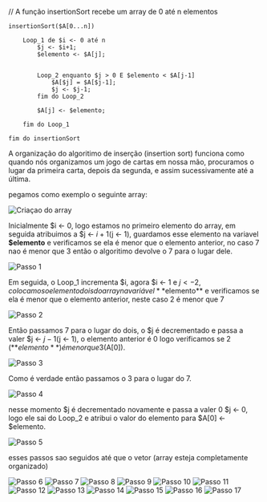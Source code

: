 // A função insertionSort recebe um array de 0 até n elementos
```
insertionSort($A[0...n]) 

    Loop_1 de $i <- 0 até n
        $j <- $i+1;
        $elemento <- $A[j];
        

        Loop_2 enquanto $j > 0 E $elemento < $A[j-1]
            $A[$j] = $A[$j-1];
            $j <- $j-1;
        fim do Loop_2

        $A[j] <- $elemento;
    
    fim do Loop_1

fim do insertionSort
```

A organização do algoritimo de inserção (insertion sort) funciona como quando nós organizamos um jogo de cartas em nossa mão, procuramos o lugar da primeira carta, depois da segunda, e assim sucessivamente até a última.

pegamos como exemplo o seguinte array:

![Criaçao do array](img/insert0.png)

Inicialmente $i <- 0, logo estamos no primeiro elemento do array, em seguida atribuimos a $j <- $i + 1 ($j <- 1), guardamos esse elemento na variavel **$elemento** e verificamos se ela é menor que o elemento anterior, no caso 7 nao é menor que 3 então o algoritimo devolve o 7 para o lugar dele.

![Passo 1](img/insert1.png)

Em seguida, o Loop_1 incrementa $i, agora $i <- 1 e $j <- 2, colocamos o elemento dois do array na variável **$elemento** e verificamos se ela é menor que o elemento anterior, neste caso 2 é menor que 7

![Passo 2](img/insert2.png)

Então passamos 7 para o lugar do dois, o $j é decrementado e passa a valer $j <- $j-1 ($j <- 1), o elemento anterior é 0 logo verificamos se 2 (**$elemento**) é menor que 3 ($A[0]).

![Passo 3](img/insert3.png)

Como é verdade então passamos o 3 para o lugar do 7. 

![Passo 4](img/insert4.png)

nesse momento $j é decrementado novamente e passa a valer 0 $j <- 0, logo ele sai do Loop_2 e atribui o valor do elemento para $A[0] <- $elemento.

![Passo 5](img/insert5.png)

esses passos sao seguidos até que o vetor (array esteja completamente organizado)

![Passo 6](img/insert6.png)
![Passo 7](img/insert7.png)
![Passo 8](img/insert8.png)
![Passo 9](img/insert9.png)
![Passo 10](img/insert10.png)
![Passo 11](img/insert11.png)
![Passo 12](img/insert12.png)
![Passo 13](img/insert13.png)
![Passo 14](img/insert14.png)
![Passo 15](img/insert15.png)
![Passo 16](img/insert16.png)
![Passo 17](img/insert17.png)
